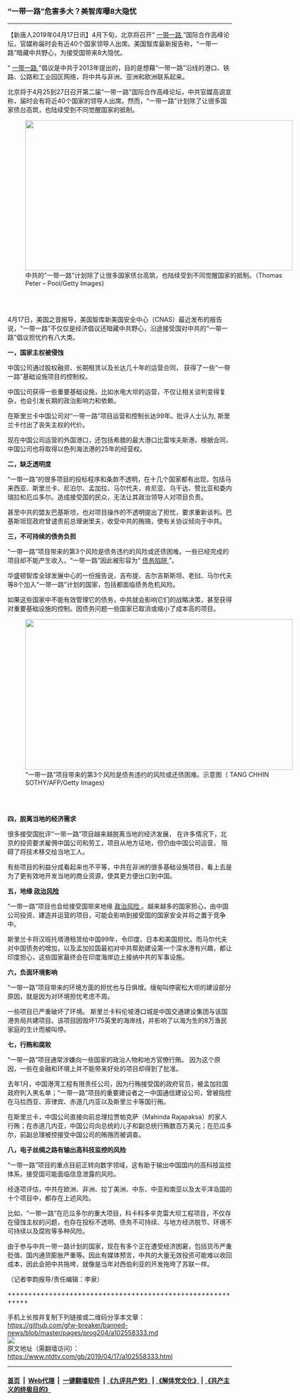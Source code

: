 ### “一带一路”危害多大？美智库曝8大隐忧
------------------------

<div class="post_content" itemprop="articleBody">
 <p>
  【新唐人2019年04月17日讯】4月下旬，北京将召开“
  <a href="https://www.ntdtv.com/gb/一带一路.htm">
   一带一路
  </a>
  ”国际合作高峰论坛，官媒称届时会有近40个国家领导人出席。美国智库最新报告称，“一带一路”暗藏中共野心，为接受国带来8大隐忧。
 </p>
 <p>
  “
  <a href="https://www.ntdtv.com/gb/一带一路.htm">
   一带一路
  </a>
  ”倡议是中共于2013年提出的，目的是想藉“一带一路”沿线的港口、铁路、公路和工业园区网络，将中共与非洲、亚洲和欧洲联系起来。
 </p>
 <p>
  北京将于4月25到27日召开第二届“一带一路”国际合作高峰论坛，中共官媒高调宣称，届时会有将近40个国家的领导人出席。然而，“一带一路”计划除了让很多国家债台高筑，也陆续受到不同觉醒国家的抵制。
 </p>
 <figure class="wp-caption alignnone" id="attachment_102558345" style="width: 600px">
  <a href="https://www.ntdtv.com/assets/uploads/2019/04/7e77490b5fd8d9cdec5cc3643018a586.jpg">
   <img alt="" class="size-medium wp-image-102558345" height="337" src="https://www.ntdtv.com/assets/uploads/2019/04/7e77490b5fd8d9cdec5cc3643018a586-600x337.jpg" width="600"/>
  </a>
  <br/><figcaption class="wp-caption-text">
   中共的“一带一路”计划除了让很多国家债台高筑，也陆续受到不同觉醒国家的抵制。（Thomas Peter – Pool/Getty Images)
  </figcaption><br/>
 </figure><br/>
 <p>
  4月17日，美国之音报导，美国智库新美国安全中心（CNAS）最近发布的报告说，“一带一路”不仅仅是经济倡议还暗藏中共野心，沿途接受国对中共的“一带一路”倡议担忧约有八大类。
 </p>
 <p>
  <strong>
   一，国家主权被侵蚀
  </strong>
 </p>
 <p>
  中国公司通过股权融资、长期租赁以及长达几十年的运营合同， 获得了一些“一带一路”基础设施项目的控制权。
 </p>
 <p>
  中国公司获得一些重要基础设施，比如水电大坝的运营，不仅让相关谈判变得复杂，也会引发长期的政治影响力和依赖。
 </p>
 <p>
  在斯里兰卡中国公司对“一带一路”项目运营和控制长达99年。批评人士认为, 斯里兰卡付出了丧失主权的代价。
 </p>
 <p>
  现在中国公司运营的外国港口，还包括希腊的最大港口比雷埃夫斯港。根据合同，中国公司也将取得以色列海法港的25年的经营权。
 </p>
 <p>
  <strong>
   二，缺乏透明度
  </strong>
 </p>
 <p>
  “一带一路”的很多项目的投标程序和条款不透明，在十几个国家都有出现，包括马来西亚、斯里兰卡、尼泊尔、孟加拉、马尔代夫，肯尼亚、乌干达、赞比亚和委内瑞拉和厄瓜多尔。造成接受国的民众，无法让其政治领导人对项目负责。
 </p>
 <p>
  甚至中共的盟友巴基斯坦，也对项目操作的不透明提出了担忧，要求重新谈判。巴基斯坦现政府曾谴责前总理谢里夫，收受中共的贿赂，使有关协议倾向于中共。
 </p>
 <p>
  <strong>
   三，不可持续的债务负担
  </strong>
 </p>
 <p>
  “一带一路”项目带来的第3个风险是债务违约的风险或还债困难。一些已经完成的项目却不能产生收入，“一带一路”因此被形容为“
  <a href="https://www.ntdtv.com/gb/债务陷阱.htm">
   债务陷阱
  </a>
  ”。
 </p>
 <p>
  华盛顿智库全球发展中心的一份报告说，吉布提、吉尔吉斯斯坦、老挝、马尔代夫等8个加入“一带一路”计划的国家，包括都面临债务危机风险。
 </p>
 <p>
  如果这些国家中不能有效管理它的债务，中共就会影响它们的战略决策，甚至获得对重要基础设施的控制。因债务问题一些国家已取消或缩小了成本高的项目。
 </p>
 <figure class="wp-caption alignnone" id="attachment_102558349" style="width: 600px">
  <a href="https://www.ntdtv.com/assets/uploads/2019/04/GettyImages-1089884788.jpg">
   <img alt="" class="size-medium wp-image-102558349" height="338" src="https://www.ntdtv.com/assets/uploads/2019/04/GettyImages-1089884788-600x338.jpg" width="600"/>
  </a>
  <br/><figcaption class="wp-caption-text">
   “一带一路”项目带来的第3个风险是债务违约的风险或还债困难。示意图（ TANG CHHIN SOTHY/AFP/Getty Images)
  </figcaption><br/>
 </figure><br/>
 <p>
  <strong>
   四，脱离当地的经济需求
  </strong>
 </p>
 <p>
  很多接受国批评“一带一路”项目越来越脱离当地的经济发展， 在许多情况下，北京的投资要求雇佣中国公司和劳工，项目从地方征地，但仍由中国公司运营， 阻碍了将技术移交给当地工人。
 </p>
 <p>
  有些项目的利益分成看起来也不平等，中共在非洲的很多基础设施项目，看上去是为了更有效地开发当地的商业资源，使其更方便出口到中国。
 </p>
 <p>
  <strong>
   五，地缘
   <a href="https://www.ntdtv.com/gb/政治风险.htm">
    政治风险
   </a>
  </strong>
 </p>
 <p>
  “一带一路”项目也会给接受国带来地缘
  <a href="https://www.ntdtv.com/gb/政治风险.htm">
   政治风险
  </a>
  。越来越多的国家担心，由中国公司投资、建造并运营的项目，可能会影响到接受国的国家安全并将之置于竞争中。
 </p>
 <p>
  斯里兰卡将汉班托塔港租赁给中国99年，令印度、日本和美国担忧。而马尔代夫对中国债务的增加，以及孟加拉国最初对中共帮助建设第一个深水港有兴趣，都让印度担心，这些国家最终会在印度海岸边上接纳中共的军事设施。
 </p>
 <p>
  <strong>
   六，负面环境影响
  </strong>
 </p>
 <p>
  “一带一路”项目带来的环境方面的担忧也与日俱增。缅甸叫停密松大坝的建设部分原因，就是因为对环境担忧考虑不周。
 </p>
 <p>
  一些项目已严重破坏了环境。 斯里兰卡科伦坡港口城是中国交通建设集团与该国港务局共建项目。该项目因毁坏175英里的海岸线，并影响了以海为生的8万渔民家庭的生计而被叫停。
 </p>
 <p>
  <strong>
   七，行贿和腐败
  </strong>
 </p>
 <p>
  “一带一路”项目通常涉嫌向一些国家的政治人物和地方官僚行贿。 因为这个原因，一些在金融和环境上并不能带来好处的项目却得到了批准。
 </p>
 <p>
  去年1月，中国港湾工程有限责任公司，因为行贿接受国的政府官员，被孟加拉国政府列入黑名单；“一带一路”项目的重要建设者之一中国通信建设公司，曾被指控在马拉西亚、菲律宾、赤道几内亚以及斯里兰卡等国行贿。
 </p>
 <p>
  在斯里兰卡，中国公司直接向前总理拉贾帕克萨（Mahinda Rajapaksa）的家人行贿；在赤道几内亚，中国公司向总统的儿子和副总统行贿数百万美元；在厄瓜多尔，前副总理被控接受中国公司的贿赂而被调查。
 </p>
 <p>
  <strong>
   八，电子丝绸之路有输出高科技监控的风险
  </strong>
 </p>
 <p>
  “一带一路”项目的重点目前正转向数字领域，这有助于输出中国国内的高科技监控体系，接受国可能面临信息泄露的风险。
 </p>
 <p>
  经逐项评估，中共在欧洲、非洲、拉丁美洲、中东、中亚和南亚以及太平洋岛国的十个项目中，都存在上述风险。
 </p>
 <p>
  比如，“一带一路”在厄瓜多尔的重大项目，科卡科多辛克雷大坝工程项目，不仅存在侵蚀主权的问题，也存在投标不透明、债务不可持续、与地方经济脱节、环境不可持续以及腐败等多种风险。
 </p>
 <p>
  由于参与中共一带一路计划的国家，现在有多个正在遭受经济困窘，包括货币严重贬值、国内通货膨胀严重等。因此有媒体预言，中共的大量无效投资可能难以收回成本，因此会把中共拖垮，就像是当年对西伯利亚的开发拖垮了苏联一样。
 </p>
 <p>
  （记者李韵报导/责任编辑：李泉）
 </p>
 <div class="single_ad">
 </div>
</div>

+++++++++++++++++++++++++++++++++++++++++++++++++++++++++++<br/><br/>
手机上长按并复制下列链接或二维码分享本文章：<br/>
https://github.com/gfw-breaker/banned-news/blob/master/pages/prog204/a102558333.md <br/>
<a href='https://github.com/gfw-breaker/banned-news/blob/master/pages/prog204/a102558333.md'><img src='https://github.com/gfw-breaker/banned-news/blob/master/pages/prog204/a102558333.md.png'/></a> <br/>
原文地址（需翻墙访问）：https://www.ntdtv.com/gb/2019/04/17/a102558333.html


------------------------
#### [首页](https://github.com/gfw-breaker/banned-news/blob/master/README.md) &nbsp;|&nbsp; [Web代理](https://github.com/labour-camp/helloworld) &nbsp;|&nbsp; [一键翻墙软件](https://github.com/gfw-breaker/nogfw/blob/master/README.md) &nbsp;| [《九评共产党》](https://github.com/gfw-breaker/9ping.md/blob/master/README.md#九评之一评共产党是什么) | [《解体党文化》](https://github.com/gfw-breaker/jtdwh.md/blob/master/README.md) | [《共产主义的终极目的》](https://github.com/gfw-breaker/gczydzjmd.md/blob/master/README.md)

